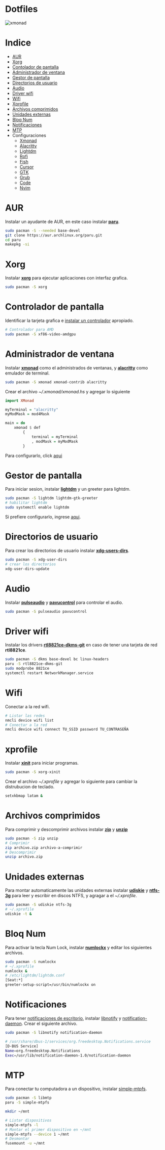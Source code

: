 # Dotfiles

![xmonad](.screenshot/xmonad.png)

# Indice

- [AUR](#aur)
- [Xorg](#xorg)
- [Contolador de pantalla](#controlador-de-pantalla)
- [Administrador de ventana](#administrador-de-ventana)
- [Gestor de pantalla](#gestor-de-pantalla)
- [Directorios de usuario](#directorios-de-usuario)
- [Audio](#audio)
- [Driver wifi](#driver-wifi)
- [Wifi](#wifi)
- [Xprofile](#xprofile)
- [Archivos comprimidos](#archivos-comprimidos)
- [Unidades externas](#unidades-externas)
- [Bloq Num](#bloq-num)
- [Notificaciones](#notificaciones)
- [MTP](#mtp)
- Configuraciones
    - [Xmonad](https://github.com/jaimeb-s/Dotfiles/tree/main/.xmonad)
    - [Alacritty](https://github.com/jaimeb-s/Dotfiles/tree/main/.config/alacritty)
    - [Lightdm](README.lightdm.md)
    - [Rofi](https://github.com/jaimeb-s/Dotfiles/tree/main/.config/rofi)
    - [Fish](https://github.com/jaimeb-s/Dotfiles/tree/main/.config/fish)
    - [Cursor](README.cursor.md)
    - [GTK](README.gtk.md)
    - [Grub](README.grub.md)
    - [Code](https://github.com/jaimeb-s/Dotfiles/tree/main/.config/Code%20-%20OSS)
    - [Nvim](https://github.com/jaimeb-s/Dotfiles/tree/main/.config/nvim)

# AUR
Instalar un ayudante de AUR, en este caso instalar **[paru](https://github.com/morganamilo/paru)**.

```bash
sudo pacman -S --needed base-devel
git clone https://aur.archlinux.org/paru.git
cd paru
makepkg -si
```

# Xorg

Instalar **[xorg](https://wiki.archlinux.org/title/Xorg)** para ejecutar aplicaciones con interfaz grafica.

```bash
sudo pacman -S xorg
```

# Controlador de pantalla

Identificar la tarjeta grafica e [instalar un controlador](https://wiki.archlinux.org/title/Xorg#Driver_installation) apropiado.

```bash
# Controlador para AMD
sudo pacman -S xf86-video-amdgpu
```

# Administrador de ventana

Instalar **[xmonad](https://wiki.archlinux.org/title/Xmonad)** como el administrados de ventanas, y **[alacritty](https://archlinux.org/packages/community/x86_64/alacritty/)** como emulador de terminal.

```bash
sudo pacman -S xmonad xmonad-contrib alacritty
```

Crear el archivo _~/.xmonad/xmonad.hs_ y agregar lo siguiente

```hs
import XMonad

myTerminal = "alacritty"
myModMask = mod4Mask

main = do
	xmonad $ def
		{
			terminal = myTerminal
			, modMask = myModMask
		}
```
Para configurarlo, click [aqui](https://github.com/jaimeb-s/Dotfiles/tree/main/.xmonad)

# Gestor de pantalla

Para iniciar sesion, instalar **[lightdm](https://wiki.archlinux.org/title/LightDM#Installation)** y un greeter para lightdm.

```bash
sudo pacman -S lightdm lightdm-gtk-greeter
# habilitar lightdm
sudo systemctl enable lightdm
```

Si prefiere configurarlo, ingrese [aqui](README.lightdm.md).

# Directorios de usuario

Para crear los directorios de usuario instalar **[xdg-users-dirs](https://archlinux.org/packages/extra/x86_64/xdg-user-dirs/)**.

```bash
sudo pacman -S xdg-user-dirs
# crear los directorios
xdg-user-dirs-update
```

# Audio 

Instalar **[pulseaudio](https://wiki.archlinux.org/title/PulseAudio#Installation)** y **[pavucontrol](https://archlinux.org/packages/extra/x86_64/pavucontrol/)** para controlar el audio.

```bash
sudo pacman -S pulseaudio pavucontrol
```

# Driver wifi

Instalar los drivers **[rtl8821ce-dkms-git](https://github.com/tomaspinho/rtl8821ce)** en caso de tener una tarjeta de red **rtl8821ce**.

```bash
sudo pacman -S dkms base-devel bc linux-headers
paru -S rtl8821ce-dkms-git
sudo modprobe 8821ce
systemctl restart NetworkManager.service
```

# Wifi

Conectar a la red wifi.

```bash
# Listar las redes
nmcli device wifi list
# Conectar a la red
nmcli device wifi connect TU_SSID password TU_CONTRASEÑA
```

# xprofile

Instalar **[xinit](https://wiki.archlinux.org/title/Xinit#Installation)** para iniciar programas.

```bash
sudo pacman -S xorg-xinit
```

Crear el archivo _~/.xprofile_ y agregar lo siguiente para cambiar la distrubucion de teclado.

```bash
setxkbmap latam &
```

# Archivos comprimidos
Para comprimir y descomprimir archivos instalar **[zip](https://archlinux.org/packages/extra/x86_64/zip/)** y **[unzip](https://archlinux.org/packages/extra/x86_64/unzip/)**

```bash
sudo pacman -S zip unzip
# Comprimir
zip archivo.zip archivo-a-comprimir
# Descomprimir
unzip archivo.zip
```

# Unidades externas

Para montar automaticamente las unidades externas instalar **[udiskie](https://archlinux.org/packages/community/any/udiskie/)** y **[ntfs-3g](https://wiki.archlinux.org/title/NTFS-3G)** para leer y escribir en discos NTFS, y agragar a el _~/.xprofile_.

```bash
sudo pacman -S udiskie ntfs-3g
# ~/.xprofile
udiskie -t &
```

# Bloq Num

Para activar la tecla Num Lock, instalar **[numlockx](https://archlinux.org/packages/community/x86_64/numlockx/)** y editar los siguientes archivos.

```bash
sudo pacman -S numlockx
# ~/.xprofile
numlockx &
# /etc/lightdm/lightdm.conf
[Seat:*]
greeter-setup-script=/usr/bin/numlockx on
```

# Notificaciones

Para tener [notificaciones de escritorio](https://wiki.archlinux.org/title/Desktop_notifications), instalar [libnotify](https://archlinux.org/packages/extra/x86_64/libnotify/) y [notification-daemon](https://archlinux.org/packages/community/x86_64/notification-daemon/). Crear el siguiente archivo.

```bash
sudo pacman -S libnotify notification-daemon

# /usr/share/dbus-1/services/org.freedesktop.Notifications.service
[D-BUS Service]
Name=org.freedesktop.Notifications
Exec=/usr/lib/notification-daemon-1.0/notification-daemon
```

# MTP

Para conectar tu computadora a un dispositivo, instalar [simple-mtpfs](https://aur.archlinux.org/packages/simple-mtpfs/).

```bash
sudo pacman -S libmtp
paru -S simple-mtpfs

mkdir ~/mnt

# Listar dispositivos
simple-mtpfs -l
# Montar el primer dispositivo en ~/mnt 
simple-mtpfs --device 1 ~/mnt
# Desmontar
fusemount -u ~/mnt

```

